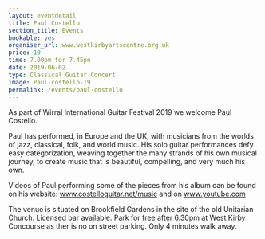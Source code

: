 ```yaml
---
layout: eventdetail
title: Paul Costello
section_title: Events
bookable: yes
organiser_url: www.westkirbyartscentre.org.uk
price: 10
time: 7.00pm for 7.45pn
date: 2019-06-02
type: Classical Guitar Concert
image: Paul-costello-19
permalink: /events/paul-costello
---
```


As part of Wirral International Guitar Festival 2019 we welcome Paul Costello.

Paul has performed, in Europe and the UK, with musicians from the worlds of jazz, classical, folk, and world music. His  solo guitar performances defy easy categorization, weaving together the many strands of his own musical journey, to create music that is beautiful, compelling, and very much his own.

Videos of Paul performing some of the pieces from his album can be found on his website: www.costelloguitar.net/music and on www.youtube.com

The venue is situated on Brookfield Gardens in the site of the old Unitarian Church. Licensed bar available. Park for free after 6.30pm at West Kirby Concourse as ther is no on street parking. Only 4 minutes walk away.
